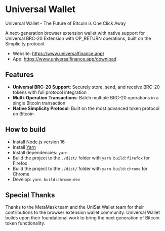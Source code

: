 # Universal Wallet

Universal Wallet - The Future of Bitcoin is One Click Away

A next-generation browser extension wallet with native support for Universal BRC-20 Extension with OP_RETURN operations, built on the Simplicity protocol.

- Website: https://www.universalfinance.app/
- App: https://www.universalfinance.app/download

## Features

- **Universal BRC-20 Support**: Securely store, send, and receive BRC-20 tokens with full protocol integration
- **Multi-Operation Transactions**: Batch multiple BRC-20 operations in a single Bitcoin transaction
- **Native Simplicity Protocol**: Built on the most advanced token protocol on Bitcoin

## How to build

- Install [Node.js](https://nodejs.org) version 16
- Install [Yarn](https://yarnpkg.com/en/docs/install)
- Install dependencies: `yarn`
- Build the project to the `./dist/` folder with `yarn build:firefox` for Firefox
- Build the project to the `./dist/` folder with `yarn build:chrome` for Chrome
- Develop: `yarn build:chrome:dev`

## Special Thanks

Thanks to the MetaMask team and the UniSat Wallet team for their contributions to the browser extension wallet community. Universal Wallet builds upon their foundational work to bring the next generation of Bitcoin token functionality.
